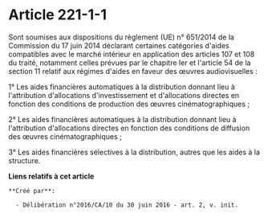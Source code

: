 # Article 221-1-1

Sont soumises aux dispositions du règlement (UE) n° 651/2014 de la Commission du 17 juin 2014 déclarant certaines catégories
d'aides compatibles avec le marché intérieur en application des articles 107 et 108 du traité, notamment celles prévues par
le chapitre Ier et l'article 54 de la section 11 relatif aux régimes d'aides en faveur des œuvres audiovisuelles :

1° Les aides financières automatiques à la distribution donnant lieu à l'attribution d'allocations d'investissement et
d'allocations directes en fonction des conditions de production des œuvres cinématographiques ;

2° Les aides financières automatiques à la distribution donnant lieu à l'attribution d'allocations directes en fonction des
conditions de diffusion des œuvres cinématographiques ;

3° Les aides financières sélectives à la distribution, autres que les aides à la structure.

**Liens relatifs à cet article**

	**Créé par**:

	  - Délibération n°2016/CA/10 du 30 juin 2016 - art. 2, v. init.
